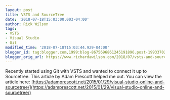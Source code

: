```yaml
---
layout: post
title: VSTS and SourceTree
date: '2018-07-18T15:03:00.003-04:00'
author: Rick Wilson
tags:
- VSTS
- Visual Studio
- Git
modified_time: '2018-07-18T15:03:44.929-04:00'
blogger_id: tag:blogger.com,1999:blog-8675696861245191896.post-199337028231889220
blogger_orig_url: https://www.richardawilson.com/2018/07/vsts-and-sourcetree.html
---
```


Recently started using Git with VSTS and wanted to connect it up to Sourcetree.  This article by Adam Prescott helped me out.  You can view the article here:
[https://adamprescott.net/2015/01/29/visual-studio-online-and-sourcetree/](https://adamprescott.net/2015/01/29/visual-studio-online-and-sourcetree/)

